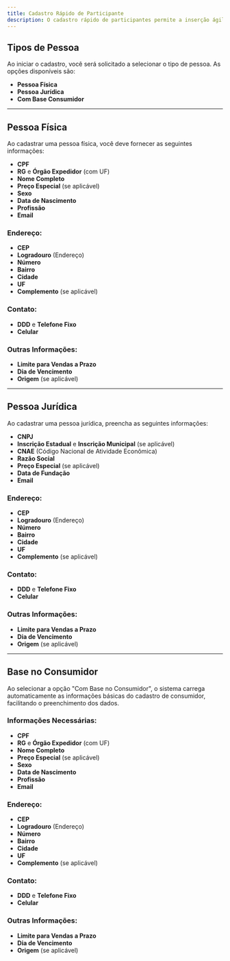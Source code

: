 ```yaml
---
title: Cadastro Rápido de Participante
description: O cadastro rápido de participantes permite a inserção ágil de informações básicas para pessoas físicas e jurídicas.
---
```


## Tipos de Pessoa

Ao iniciar o cadastro, você será solicitado a selecionar o tipo de pessoa. As opções disponíveis são:

- **Pessoa Física**
- **Pessoa Jurídica**
- **Com Base Consumidor**

---

## Pessoa Física

Ao cadastrar uma pessoa física, você deve fornecer as seguintes informações:

- **CPF**
- **RG** e **Órgão Expedidor** (com UF)
- **Nome Completo**
- **Preço Especial** (se aplicável)
- **Sexo**
- **Data de Nascimento**
- **Profissão**
- **Email**

### Endereço:

- **CEP**
- **Logradouro** (Endereço)
- **Número**
- **Bairro**
- **Cidade**
- **UF**
- **Complemento** (se aplicável)

### Contato:

- **DDD** e **Telefone Fixo**
- **Celular**

### Outras Informações:

- **Limite para Vendas a Prazo**
- **Dia de Vencimento**
- **Origem** (se aplicável)

---

## Pessoa Jurídica

Ao cadastrar uma pessoa jurídica, preencha as seguintes informações:

- **CNPJ**
- **Inscrição Estadual** e **Inscrição Municipal** (se aplicável)
- **CNAE** (Código Nacional de Atividade Econômica)
- **Razão Social**
- **Preço Especial** (se aplicável)
- **Data de Fundação**
- **Email**

### Endereço:

- **CEP**
- **Logradouro** (Endereço)
- **Número**
- **Bairro**
- **Cidade**
- **UF**
- **Complemento** (se aplicável)

### Contato:

- **DDD** e **Telefone Fixo**
- **Celular**

### Outras Informações:

- **Limite para Vendas a Prazo**
- **Dia de Vencimento**
- **Origem** (se aplicável)

---

## Base no Consumidor

Ao selecionar a opção "Com Base no Consumidor", o sistema carrega automaticamente as informações básicas do cadastro de consumidor, facilitando o preenchimento dos dados.

### Informações Necessárias:

- **CPF**
- **RG** e **Órgão Expedidor** (com UF)
- **Nome Completo**
- **Preço Especial** (se aplicável)
- **Sexo**
- **Data de Nascimento**
- **Profissão**
- **Email**

### Endereço:

- **CEP**
- **Logradouro** (Endereço)
- **Número**
- **Bairro**
- **Cidade**
- **UF**
- **Complemento** (se aplicável)

### Contato:

- **DDD** e **Telefone Fixo**
- **Celular**

### Outras Informações:

- **Limite para Vendas a Prazo**
- **Dia de Vencimento**
- **Origem** (se aplicável)
